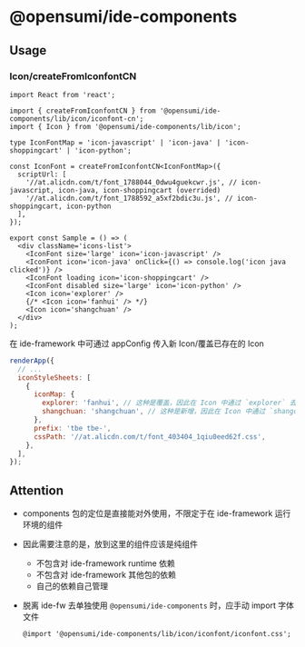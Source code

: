 # @opensumi/ide-components

## Usage

### Icon/createFromIconfontCN

```tsx
import React from 'react';

import { createFromIconfontCN } from '@opensumi/ide-components/lib/icon/iconfont-cn';
import { Icon } from '@opensumi/ide-components/lib/icon';

type IconFontMap = 'icon-javascript' | 'icon-java' | 'icon-shoppingcart' | 'icon-python';

const IconFont = createFromIconfontCN<IconFontMap>({
  scriptUrl: [
    '//at.alicdn.com/t/font_1788044_0dwu4guekcwr.js', // icon-javascript, icon-java, icon-shoppingcart (overrided)
    '//at.alicdn.com/t/font_1788592_a5xf2bdic3u.js', // icon-shoppingcart, icon-python
  ],
});

export const Sample = () => (
  <div className='icons-list'>
    <IconFont size='large' icon='icon-javascript' />
    <IconFont icon='icon-java' onClick={() => console.log('icon java clicked')} />
    <IconFont loading icon='icon-shoppingcart' />
    <IconFont disabled size='large' icon='icon-python' />
    <Icon icon='explorer' />
    {/* <Icon icon='fanhui' /> */}
    <Icon icon='shangchuan' />
  </div>
);
```

在 ide-framework 中可通过 appConfig 传入新 Icon/覆盖已存在的 Icon

```js
renderApp({
  // ...
  iconStyleSheets: [
    {
      iconMap: {
        explorer: 'fanhui', // 这种是覆盖，因此在 Icon 中通过 `explorer` 去取
        shangchuan: 'shangchuan', // 这种是新增，因此在 Icon 中通过 `shangchuan` 去取
      },
      prefix: 'tbe tbe-',
      cssPath: '//at.alicdn.com/t/font_403404_1qiu0eed62f.css',
    },
  ],
});
```

## Attention

- components 包的定位是直接能对外使用，不限定于在 ide-framework 运行环境的组件
- 因此需要注意的是，放到这里的组件应该是纯组件
  - 不包含对 ide-framework runtime 依赖
  - 不包含对 ide-framework 其他包的依赖
  - 自己的依赖自己管理
- 脱离 ide-fw 去单独使用 `@opensumi/ide-components` 时，应手动 import 字体文件

  ```less
  @import '@opensumi/ide-components/lib/icon/iconfont/iconfont.css';
  ```
